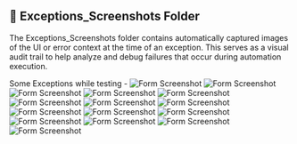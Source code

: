 ## 📂 Exceptions_Screenshots Folder

The Exceptions_Screenshots folder contains automatically captured images of the UI or error context at the time of an exception. This serves as a visual audit trail to help analyze and debug failures that occur during automation execution.

Some Exceptions while testing - 
![Form Screenshot](Images/ExceptionScreenshot1.png)
![Form Screenshot](Images/ExceptionScreenshot2.png)
![Form Screenshot](Images/ExceptionScreenshot3.png)
![Form Screenshot](Images/ExceptionScreenshot4.png)
![Form Screenshot](Images/ExceptionScreenshot5.png)
![Form Screenshot](Images/ExceptionScreenshot6.png)
![Form Screenshot](Images/ExceptionScreenshot7.png)
![Form Screenshot](Images/ExceptionScreenshot8.png)
![Form Screenshot](Images/ExceptionScreenshot9.png)
![Form Screenshot](Images/ExceptionScreenshot10.png)
![Form Screenshot](Images/ExceptionScreenshot11.png)
![Form Screenshot](Images/ExceptionScreenshot12.png)
![Form Screenshot](Images/ExceptionScreenshot13.png)
![Form Screenshot](Images/ExceptionScreenshot14.png)
![Form Screenshot](Images/ExceptionScreenshot15.png)
